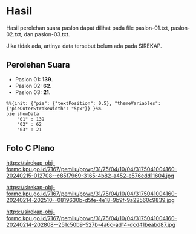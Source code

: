 # Hasil

Hasil perolehan suara paslon dapat dilihat pada file paslon-01.txt, paslon-02.txt, dan paslon-03.txt.

Jika tidak ada, artinya data tersebut belum ada pada SIREKAP.

## Perolehan Suara

 * Paslon 01: **139**.
 * Paslon 02: **62**.
 * Paslon 03: **21**.

```mermaid
%%{init: {"pie": {"textPosition": 0.5}, "themeVariables": {"pieOuterStrokeWidth": "5px"}} }%%
pie showData
    "01" : 139
    "02" : 62
    "03" : 21
```
## Foto C Plano

https://sirekap-obj-formc.kpu.go.id/7167/pemilu/ppwp/31/75/04/10/04/3175041004160-20240215-012708--c85f7969-3165-4b82-a452-e576edd11604.jpg

https://sirekap-obj-formc.kpu.go.id/7167/pemilu/ppwp/31/75/04/10/04/3175041004160-20240214-202510--0819630b-d5fe-4e18-9b9f-9a22560c9839.jpg

https://sirekap-obj-formc.kpu.go.id/7167/pemilu/ppwp/31/75/04/10/04/3175041004160-20240214-202808--251c50b9-527b-4a6c-ad14-dcd41beabd87.jpg
